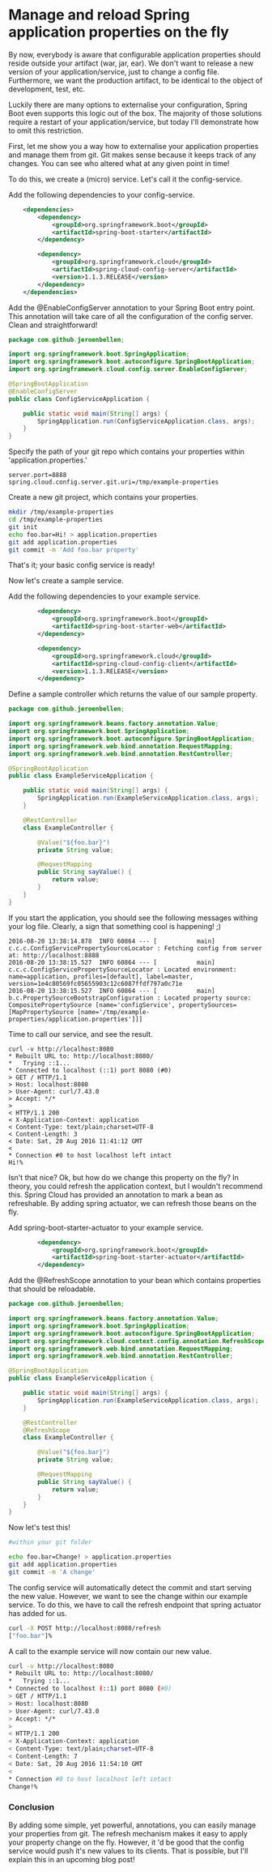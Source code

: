 # Manage and reload Spring application properties on the fly

By now, everybody is aware that configurable application properties should reside outside your artifact (war, jar, ear). We don't want to release a new version of your application/service, just to change a config file. Furthermore, we want the production artifact, to be identical to the object of development, test, etc.
  

Luckily there are many options to externalise your configuration, Spring Boot even supports this logic out of the box. 
The majority of those solutions require a restart of your application/service, but today I'll demonstrate how to omit this restriction. 

First, let me show you a way how to externalise your application properties and manage them from git. Git makes sense because it keeps track of any changes. You can see who altered what at any given point in time!

To do this, we create a (micro) service. Let's call it the config-service.

Add the following dependencies to your config-service.

```xml
    <dependencies>
        <dependency>
            <groupId>org.springframework.boot</groupId>
            <artifactId>spring-boot-starter</artifactId>
        </dependency>

        <dependency>
            <groupId>org.springframework.cloud</groupId>
            <artifactId>spring-cloud-config-server</artifactId>
            <version>1.1.3.RELEASE</version>
        </dependency>
    </dependencies>
```

Add the @EnableConfigServer annotation to your Spring Boot entry point. 
This annotation will take care of all the configuration of the config server.
Clean and straightforward!

```java
package com.github.jeroenbellen;

import org.springframework.boot.SpringApplication;
import org.springframework.boot.autoconfigure.SpringBootApplication;
import org.springframework.cloud.config.server.EnableConfigServer;

@SpringBootApplication
@EnableConfigServer
public class ConfigServiceApplication {

    public static void main(String[] args) {
        SpringApplication.run(ConfigServiceApplication.class, args);
    }
}
```
Specify the path of your git repo which contains your properties within 'application.properties.'  

```
server.port=8888
spring.cloud.config.server.git.uri=/tmp/example-properties
```

Create a new git project, which contains your properties.


```bash
mkdir /tmp/example-properties
cd /tmp/example-properties
git init
echo foo.bar=Hi! > application.properties
git add application.properties
git commit -m 'Add foo.bar property'
```

That's it; your basic config service is ready!

Now let's create a sample service.

Add the following dependencies to your example service.

```xml
        <dependency>
            <groupId>org.springframework.boot</groupId>
            <artifactId>spring-boot-starter-web</artifactId>
        </dependency>

        <dependency>
            <groupId>org.springframework.cloud</groupId>
            <artifactId>spring-cloud-config-client</artifactId>
            <version>1.1.3.RELEASE</version>
        </dependency>
```

Define a sample controller which returns the value of our sample property.

```java
package com.github.jeroenbellen;

import org.springframework.beans.factory.annotation.Value;
import org.springframework.boot.SpringApplication;
import org.springframework.boot.autoconfigure.SpringBootApplication;
import org.springframework.web.bind.annotation.RequestMapping;
import org.springframework.web.bind.annotation.RestController;

@SpringBootApplication
public class ExampleServiceApplication {

    public static void main(String[] args) {
        SpringApplication.run(ExampleServiceApplication.class, args);
    }

    @RestController
    class ExampleController {

        @Value("${foo.bar}")
        private String value;

        @RequestMapping
        public String sayValue() {
            return value;
        }
    }
}

```

If you start the application, you should see the following messages withing your log file. Clearly, a sign that something cool is happening! ;)
```
2016-08-20 13:38:14.878  INFO 60864 --- [           main] c.c.c.ConfigServicePropertySourceLocator : Fetching config from server at: http://localhost:8888
2016-08-20 13:38:15.527  INFO 60864 --- [           main] c.c.c.ConfigServicePropertySourceLocator : Located environment: name=application, profiles=[default], label=master, version=1e4c80569fc05655903c12c6087ffdf797a0c71e
2016-08-20 13:38:15.527  INFO 60864 --- [           main] b.c.PropertySourceBootstrapConfiguration : Located property source: CompositePropertySource [name='configService', propertySources=[MapPropertySource [name='/tmp/example-properties/application.properties']]]
```

Time to call our service, and see the result.
```
curl -v http://localhost:8080
* Rebuilt URL to: http://localhost:8080/
*   Trying ::1...
* Connected to localhost (::1) port 8080 (#0)
> GET / HTTP/1.1
> Host: localhost:8080
> User-Agent: curl/7.43.0
> Accept: */*
> 
< HTTP/1.1 200 
< X-Application-Context: application
< Content-Type: text/plain;charset=UTF-8
< Content-Length: 3
< Date: Sat, 20 Aug 2016 11:41:12 GMT
< 
* Connection #0 to host localhost left intact
Hi!% 
```

Isn't that nice? 
Ok, but how do we change this property on the fly?
In theory, you could refresh the application context, but I wouldn't recommend this. Spring Cloud has provided an annotation to mark a bean as refreshable. By adding spring actuator, we can refresh those beans on the fly.

Add spring-boot-starter-actuator to your example service.
```xml
        <dependency>
            <groupId>org.springframework.boot</groupId>
            <artifactId>spring-boot-starter-actuator</artifactId>
        </dependency>
```

Add the @RefreshScope annotation to your bean which contains properties that should be reloadable.

```java
package com.github.jeroenbellen;

import org.springframework.beans.factory.annotation.Value;
import org.springframework.boot.SpringApplication;
import org.springframework.boot.autoconfigure.SpringBootApplication;
import org.springframework.cloud.context.config.annotation.RefreshScope;
import org.springframework.web.bind.annotation.RequestMapping;
import org.springframework.web.bind.annotation.RestController;

@SpringBootApplication
public class ExampleServiceApplication {

    public static void main(String[] args) {
        SpringApplication.run(ExampleServiceApplication.class, args);
    }

    @RestController
    @RefreshScope
    class ExampleController {

        @Value("${foo.bar}")
        private String value;

        @RequestMapping
        public String sayValue() {
            return value;
        }
    }
}

```

Now let's test this!

```bash
#within your git folder

echo foo.bar=Change! > application.properties
git add application.properties
git commit -m 'A change'

```

The config service will automatically detect the commit and start serving the new value. However, we want to see the change within our example service. To do this, we have to call the refresh endpoint that spring actuator has added for us.
```bash
curl -X POST http://localhost:8080/refresh
["foo.bar"]%                                    
```

A call to the example service will now contain our new value.

```bash
curl -v http://localhost:8080             
* Rebuilt URL to: http://localhost:8080/
*   Trying ::1...
* Connected to localhost (::1) port 8080 (#0)
> GET / HTTP/1.1
> Host: localhost:8080
> User-Agent: curl/7.43.0
> Accept: */*
> 
< HTTP/1.1 200 
< X-Application-Context: application
< Content-Type: text/plain;charset=UTF-8
< Content-Length: 7
< Date: Sat, 20 Aug 2016 11:54:10 GMT
< 
* Connection #0 to host localhost left intact
Change!%  
```

### Conclusion
By adding some simple, yet powerful, annotations, you can easily manage your properties from git. The refresh mechanism makes it easy to apply your property change on the fly.
However, it 'd be good that the config service would push it's new values to its clients. That is possible, but I'll explain this in an upcoming blog post!